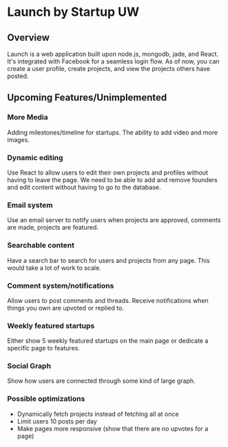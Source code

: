 Launch by Startup UW
==

## Overview
Launch is a web application built upon node.js, mongodb, jade, and React. It's integrated with Facebook for a seamless login flow. As of now, you can create a user profile, create projects, and view the projects others have posted.

## Upcoming Features/Unimplemented

### More Media
Adding milestones/timeline for startups. The ability to add video and more images.

### Dynamic editing
Use React to allow users to edit their own projects and profiles without having to leave the page. We need to be able to add and remove founders and edit content without having to go to the database.

### Email system
Use an email server to notify users when projects are approved, comments are made, projects are featured.

### Searchable content
Have a search bar to search for users and projects from any page. This would take a lot of work to scale.

### Comment system/notifications
Allow users to post comments and threads. Receive notifications when things you own are upvoted or replied to.

### Weekly featured startups
Either show 5 weekly featured startups on the main page or dedicate a specific page to features.

### Social Graph
Show how users are connected through some kind of large graph.

### Possible optimizations
- Dynamically fetch projects instead of fetching all at once
- Limit users 10 posts per day
- Make pages more responsive (show that there are no upvotes for a page)
